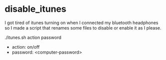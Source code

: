 # disable_itunes
I got tired of itunes turning on when I connected my bluetooth headphones so I made a script that renames some files to disable or enable it as I please.

./itunes.sh action password
- action: on/off
- password: \<computer-password>

